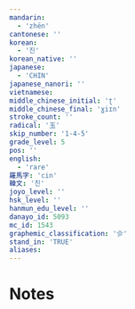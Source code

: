 ```yaml
---
mandarin:
  - 'zhēn'
cantonese: ''
korean:
  - '진'
korean_native: ''
japanese:
  - 'CHIN'
japanese_nanori: ''
vietnamese:
middle_chinese_initial: 'ʈ'
middle_chinese_final: 'ɣiɪn'
stroke_count: ''
radical: '玉'
skip_number: '1-4-5'
grade_level: 5
pos: ''
english:
  - 'rare'
羅馬字: 'cin'
韓文: '친'
joyo_level: ''
hsk_level: ''
hanmun_edu_level: ''
danayo_id: 5093
mc_id: 1543
graphemic_classification: '㐱'
stand_in: 'TRUE'
aliases:
---
```


# Notes
